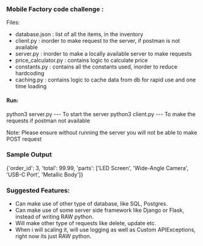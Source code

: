 ### Mobile Factory code challenge :

Files:

- database.json : list of all the items, in the inventory
- client.py : inorder to make request to the server, if postman is not available
- server.py : inorder to make a locally available server to make requests
- price_calculator.py : contains logic to calculate price
- constants.py : contains all the constants used, inorder to reduce hardcoding
- caching.py : contains logic to cache data from db for rapid use and one time loading

#### Run:

python3 server.py --- To start the server
python3 client.py --- To make the requests if postman not available

Note: Please ensure without running the server you will not be able to make POST request

### Sample Output

{'order_id': 3, 'total': 99.99, 'parts': ['LED Screen', 'Wide-Angle Camera', 'USB-C Port', 'Metallic Body']}


### Suggested Features:

- Can make use of other type of database, like SQL, Postgres.
- Can make use of some server side framework like Django or Flask, instead of writing RAW python.
- Will make other type of requests like delete, update etc.
- When i will scaling it, will use logging as well as Custom APIExceptions, right now its just RAW python.


